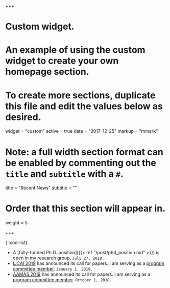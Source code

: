 +++
# Custom widget.
# An example of using the custom widget to create your own homepage section.
# To create more sections, duplicate this file and edit the values below as desired.
widget = "custom"
active = true
date = "2017-12-25"
markup = "mmark"

# Note: a full width section format can be enabled by commenting out the `title` and `subtitle` with a `#`.
title = "Recent News"
subtitle = ""

# Order that this section will appear in.
weight = 5

+++


{.icon-list}
- A [fully-funded Ph.D. position]({{< ref "/post/phd_position.md" >}}) is open in my research group. `July 27, 2019.`
- [IJCAI 2019](https://ijcai19.org/) has announced its call for papers. I am serving as a [program committee member](https://www.ijcai19.org/program-committee.html). `January 1, 2019.`
- [AAMAS 2019](http://aamas2019.encs.concordia.ca/) has announced its call for papers. I am serving as a [program committee member](http://aamas2019.encs.concordia.ca/pcm.html/). `October 1, 2018.`
<!-- -  [AAMAS 2018](http://celweb.vuse.vanderbilt.edu/aamas18/) has announced its call for papers. I am serving as a [program committee member](http://celweb.vuse.vanderbilt.edu/aamas18/pc/). `September 1, 2017.` -->
<!-- -  I started as a tenure-track Assistant Professor in [Faculty of Business and IT](http://businessandit.uoit.ca) at [UOIT](http://uoit.ca). `August 1, 2017.` -->
<!-- -  [AAAI 2018](https://aaai.org/Conferences/AAAI-18/) has announced its call for papers. I am serving as a program committee member. `July 15, 2017.` -->
